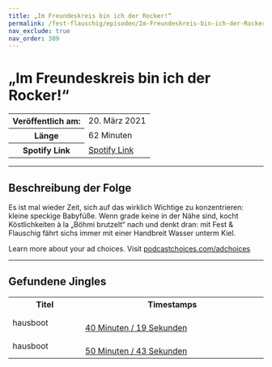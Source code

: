 ```yaml
---
title: „Im Freundeskreis bin ich der Rocker!“
permalink: /fest-flauschig/episoden/Im-Freundeskreis-bin-ich-der-Rocker
nav_exclude: true
nav_order: 309
---
```


# „Im Freundeskreis bin ich der Rocker!“
<table class="resp-table dcf-table dcf-table-responsive dcf-table-bordered dcf-table-striped dcf-w-100%">
                    <tbody>
                        <tr>
                            <th scope="row">Veröffentlich am:</th>
                            <td data-label="Veröffentlich am:">20. März 2021</td>
                        </tr>
                        <tr>
                            <th scope="row">Länge </th>
                            <td data-label="Länge ">62 Minuten</td>
                        </tr><tr>
                                <th scope="row">Spotify Link</th>
                                <td data-label="Spotify Link"><a href="https://open.spotify.com/episode/0mRwGhsZ6vflqp7DGoG3iz">Spotify Link</a></td>
                            </tr></tbody>
                </table>

***

## Beschreibung der Folge

<div>
<p>Es ist mal wieder Zeit, sich auf das wirklich Wichtige zu konzentrieren: kleine speckige Babyfüße. Wenn grade keine in der Nähe sind, kocht Köstlichkeiten à la „Böhmi brutzelt“ nach und denkt dran: mit Fest &amp; Flauschig fährt sichs immer mit einer Handbreit Wasser unterm Kiel.</p><p> </p><p>Learn more about your ad choices. Visit <a href="https://podcastchoices.com/adchoices">podcastchoices.com/adchoices</a></p>  
</div>

***

## Gefundene Jingles

<table style="display: table;">
                                    <tr>
                                        <th class="tableColumnTitle">Titel</th>
                                        <th class="tableColumnTimestamps">Timestamps</th>
                                    </tr>
                                    <tr>
                                <td markdown="span"  class="tableColumnTitle">hausboot</td>
                                <td markdown="span" class="tableColumnTimestamps">
                                <br>
                                <a href="https://open.spotify.com/episode/0mRwGhsZ6vflqp7DGoG3iz?t=2419">
                                40 Minuten / 19 Sekunden</a>
                                </td></tr><tr>
                                <td markdown="span"  class="tableColumnTitle">hausboot</td>
                                <td markdown="span" class="tableColumnTimestamps">
                                <br>
                                <a href="https://open.spotify.com/episode/0mRwGhsZ6vflqp7DGoG3iz?t=3043">
                                50 Minuten / 43 Sekunden</a>
                                </td></tr></table>